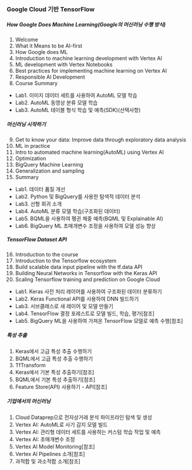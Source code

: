 ### Google Cloud 기반 TensorFlow

##### How Google Does Machine Learning(Google의 머신러닝 수행 방식)

1. Welcome
2. What it Means to be AI-first
3. How Google does ML
4. Introduction to machine learning development with Vertex AI
5. ML development with Vertex Notebooks
6. Best practices for implementing machine learning on Vertex AI
7. Responsible AI Development
8. Course Summary

- Lab1. 이미지 데이터 세트를 사용하여 AutoML 모델 학습
- Lab2. AutoML 동영상 분류 모델 학습
- Lab3. AutoML 테이블 형식 학습 및 예측(SDK)(선택사항)

##### 머신러닝 시작하기

9. Get to know your data: Improve data through exploratory data analysis
10. ML in practice
11. Intro to automated machine learning(AutoML) using Vertex AI
12. Optimization
13. BigQuery Machine Learning
14. Generalization and sampling
15. Summary

- Lab1. 데이터 품질 개선
- Lab2. Python 및 BigQuery를 사용한 탐색적 데이터 분석
- Lab3. 선형 회귀 소개
- Lab4. AutoML 분류 모델 학습(구조화된 데이터)
- Lab5. BQML을 사용하여 펭귄 체중 예측(BQML 및 Explainable AI)
- Lab6. BigQuery ML 초매개변수 조정을 사용하여 모델 성능 향상

##### TensorFlow Dataset API

16. Introduction to the course
17. Introduction to the Tensorflow ecosystem
18. Build scalable data input pipeline with the tf.data API
19. Building Neural Networks in Tensorflow with the Keras API
20. Scaling Tensorflow training and prediction on Google Cloud

- Lab1. Keras 사전 처리 레이어를 사용하여 구조화된 데이터 분류하기
- Lab2. Keras Functional API를 사용하여 DNN 빌드하기
- Lab3. 서브클래스로 새 레이어 및 모델 만들기
- Lab4. TensorFlow 결정 포레스트로 모델 빌드, 학습, 평가[참조]
- Lab5. BigQuery ML을 사용하여 가져온 TensorFlow 모델로 예측 수행[참조]

##### 특성 추출

1. Keras에서 고급 특성 추출 수행하기
2. BQML에서 고급 특성 추출 수행하기
3. TfTransform
4. Keras에서 기본 특성 추출하기[참조]
5. BQML에서 기본 특성 추출하기[참조]
6. Feature Store(API) 사용하기 - API[참조]

##### 기업에서의 머신러닝

1. Cloud Dataprep으로 전자상거래 분석 파이프라인 탐색 및 생성
2. Vertex AI: AutoML로 사기 감지 모델 빌드
3. Vertex AI: 관리형 데이터 세트를 사용하는 커스텀 학습 작업 및 예측
4. Vertex AI: 초매개변수 조정
5. Vertex AI Model Monitoring[참조]
6. Vertex AI Pipelines 소개[참조]
7. 과적합 및 과소적합 소개[참조]
